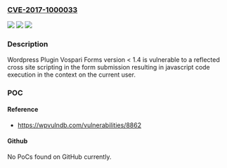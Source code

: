 ### [CVE-2017-1000033](https://cve.mitre.org/cgi-bin/cvename.cgi?name=CVE-2017-1000033)
![](https://img.shields.io/static/v1?label=Product&message=n%2Fa&color=blue)
![](https://img.shields.io/static/v1?label=Version&message=n%2Fa&color=blue)
![](https://img.shields.io/static/v1?label=Vulnerability&message=n%2Fa&color=brighgreen)

### Description

Wordpress Plugin Vospari Forms version < 1.4 is vulnerable to a reflected cross site scripting in the form submission resulting in javascript code execution in the context on the current user.

### POC

#### Reference
- https://wpvulndb.com/vulnerabilities/8862

#### Github
No PoCs found on GitHub currently.

